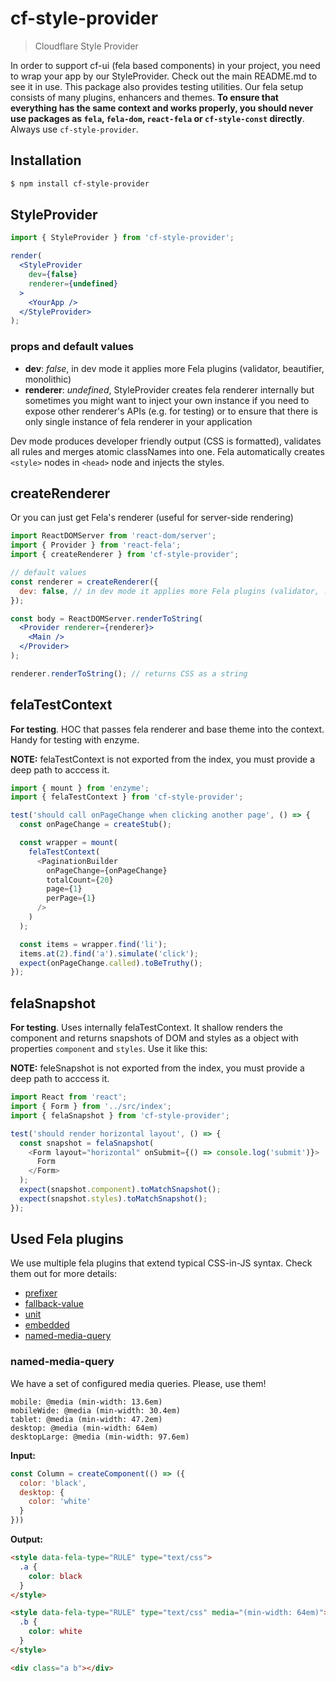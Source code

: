 # cf-style-provider

> Cloudflare Style Provider

In order to support cf-ui (fela based components) in your project, you need to wrap your app by our StyleProvider. Check out the main README.md to see it in use. This package also provides testing utilities. Our fela setup consists of many plugins, enhancers and themes. **To ensure that everything has the same context and works properly, you should never use packages as `fela`, `fela-dom`, `react-fela` or `cf-style-const` directly**. Always use `cf-style-provider`.

## Installation

```sh
$ npm install cf-style-provider
```

## StyleProvider

```jsx
import { StyleProvider } from 'cf-style-provider';

render(
  <StyleProvider
    dev={false}
    renderer={undefined}
  >
    <YourApp />
  </StyleProvider>
);
```

### props and default values

- **dev**: *false*, in dev mode it applies more Fela plugins (validator, beautifier, monolithic)
- **renderer**: *undefined*, StyleProvider creates fela renderer internally but sometimes you might want to inject your own instance if you need to expose other renderer's APIs (e.g. for testing) or to ensure that there is only single instance of fela renderer in your application

Dev mode produces developer friendly output (CSS is formatted), validates all rules and merges atomic classNames into one. Fela automatically creates `<style>` nodes in `<head>` node and injects the styles.

## createRenderer

Or you can just get Fela's renderer (useful for server-side rendering)

```jsx
import ReactDOMServer from 'react-dom/server';
import { Provider } from 'react-fela';
import { createRenderer } from 'cf-style-provider';

// default values
const renderer = createRenderer({
  dev: false, // in dev mode it applies more Fela plugins (validator, ...)
});

const body = ReactDOMServer.renderToString(
  <Provider renderer={renderer}>
    <Main />
  </Provider>
);

renderer.renderToString(); // returns CSS as a string
```

## felaTestContext

**For testing**. HOC that passes fela renderer and base theme into the
context. Handy for testing with enzyme.

**NOTE:** felaTestContext is not exported from the index, you must provide a
deep path to acccess it.

```js
import { mount } from 'enzyme';
import { felaTestContext } from 'cf-style-provider';

test('should call onPageChange when clicking another page', () => {
  const onPageChange = createStub();

  const wrapper = mount(
    felaTestContext(
      <PaginationBuilder
        onPageChange={onPageChange}
        totalCount={20}
        page={1}
        perPage={1}
      />
    )
  );

  const items = wrapper.find('li');
  items.at(2).find('a').simulate('click');
  expect(onPageChange.called).toBeTruthy();
});
```

## felaSnapshot

**For testing**. Uses internally felaTestContext. It shallow renders the component and returns snapshots of DOM and styles as a object with properties `component` and `styles`. Use it like this:

**NOTE:** feleSnapshot is not exported from the index, you must provide a deep
path to acccess it.

```js
import React from 'react';
import { Form } from '../src/index';
import { felaSnapshot } from 'cf-style-provider';

test('should render horizontal layout', () => {
  const snapshot = felaSnapshot(
    <Form layout="horizontal" onSubmit={() => console.log('submit')}>
      Form
    </Form>
  );
  expect(snapshot.component).toMatchSnapshot();
  expect(snapshot.styles).toMatchSnapshot();
});
``` 

## Used Fela plugins

We use multiple fela plugins that extend typical CSS-in-JS syntax. Check them out for more details:

- [prefixer](https://github.com/rofrischmann/fela/tree/master/packages/fela-plugin-prefixer)
- [fallback-value](https://github.com/rofrischmann/fela/tree/master/packages/fela-plugin-fallback-value)
- [unit](https://github.com/rofrischmann/fela/tree/master/packages/fela-plugin-unit)
- [embedded](https://github.com/rofrischmann/fela/tree/master/packages/fela-plugin-embedded)
- [named-media-query](https://github.com/rofrischmann/fela/tree/master/packages/fela-plugin-named-media-query)

### named-media-query

We have a set of configured media queries. Please, use them!

```
mobile: @media (min-width: 13.6em)
mobileWide: @media (min-width: 30.4em)
tablet: @media (min-width: 47.2em)
desktop: @media (min-width: 64em)
desktopLarge: @media (min-width: 97.6em)
```

**Input:** 

```js
const Column = createComponent(() => ({
  color: 'black',
  desktop: {
    color: 'white'
  }
}))
```

**Output:**

```html
<style data-fela-type="RULE" type="text/css">
  .a {
    color: black
  }
</style>

<style data-fela-type="RULE" type="text/css" media="(min-width: 64em)">
  .b {
    color: white
  }
</style>

<div class="a b"></div>
```
